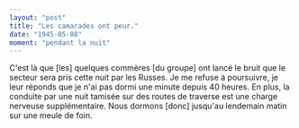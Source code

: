 ```yaml
---
layout: "post"
title: "Les camarades ont peur."
date: "1945-05-08"
moment: "pendant la nuit"
---
```


C'est là que [les] quelques commères [du groupe] ont lancé le bruit que le secteur sera pris cette nuit par les Russes. Je me refuse à poursuivre, je leur réponds que je n'ai pas dormi une minute depuis 40 heures. En plus, la conduite par une nuit tamisée sur des routes de traverse est une charge nerveuse supplémentaire. Nous dormons [donc] jusqu'au lendemain matin sur une meule de foin.


<div class="histoire"></div>

<div class="commentaire"></div>
